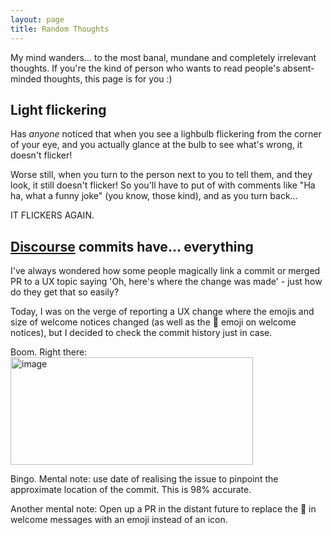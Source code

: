 ```yaml
---
layout: page
title: Random Thoughts
---
```


My mind wanders... to the most banal, mundane and completely irrelevant thoughts. If you're the kind of person who wants to read people's absent-minded thoughts, this page is for you :)

## Light flickering
Has *anyone* noticed that when you see a lighbulb flickering from the corner of your eye, and you actually glance at the bulb to see what's wrong, it doesn't flicker!

Worse still, when you turn to the person next to you to tell them, and they look, it still doesn't flicker! So you'll have to put of with comments like "Ha ha, what a funny joke" (you know, those kind), and as you turn back...

IT FLICKERS AGAIN.

## [Discourse](https://discourse.org) commits have... everything
I've always wondered how some people magically link a commit or merged PR to a UX topic saying 'Oh, here's where the change was made' - just how do they get that so easily?

Today, I was on the verge of reporting a UX change where the emojis and size of welcome notices changed (as well as the 🎉 emoji on welcome notices), but I decided to check the commit history just in case.

Boom. Right there:
<img width="388" height="172" alt="image" src="https://github.com/user-attachments/assets/993ebf38-ab96-4d5b-be27-7f3e5d371d4b" />

Bingo. Mental note: use date of realising the issue to pinpoint the approximate location of the commit. This is 98% accurate.

Another mental note: Open up a PR in the distant future to replace the 🙂 in welcome messages with an emoji instead of an icon.
